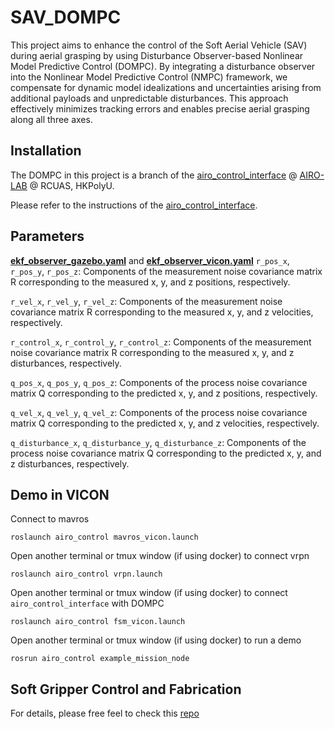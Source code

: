 # SAV_DOMPC

This project aims to enhance the control of the Soft Aerial Vehicle (SAV) during aerial grasping by using Disturbance Observer-based Nonlinear Model Predictive Control (DOMPC). By integrating a disturbance observer into the Nonlinear Model Predictive Control (NMPC) framework, we compensate for dynamic model idealizations and uncertainties arising from additional payloads and unpredictable disturbances. This approach effectively minimizes tracking errors and enables precise aerial grasping along all three axes.

## Installation 
The DOMPC in this project is a branch of the [airo_control_interface](https://github.com/HKPolyU-UAV/airo_control_interface.git) @ [AIRO-LAB](https://github.com/HKPolyU-UAV) @ RCUAS, HKPolyU.

Please refer to the instructions of the [airo_control_interface](https://github.com/HKPolyU-UAV/airo_control_interface.git).

## Parameters
[**ekf_observer_gazebo.yaml**](https://github.com/Athenachc/sav_dompc/blob/main/airo_control/config/gazebo/observer/ekf_observer_gazebo.yaml) and [**ekf_observer_vicon.yaml**](https://github.com/Athenachc/sav_dompc/blob/main/airo_control/config/vicon/observer/ekf_observer_vicon.yaml)
`r_pos_x`, `r_pos_y`, `r_pos_z`: Components of the measurement noise covariance matrix R corresponding to the measured x, y, and z positions, respectively.

`r_vel_x`, `r_vel_y`, `r_vel_z`: Components of the measurement noise covariance matrix R corresponding to the measured x, y, and z velocities, respectively.

`r_control_x`, `r_control_y`, `r_control_z`: Components of the measurement noise covariance matrix R corresponding to the measured x, y, and z disturbances, respectively.

`q_pos_x`, `q_pos_y`, `q_pos_z`: Components of the process noise covariance matrix Q corresponding to the predicted x, y, and z positions, respectively.

`q_vel_x`, `q_vel_y`, `q_vel_z`: Components of the process noise covariance matrix Q corresponding to the predicted x, y, and z velocities, respectively.

`q_disturbance_x`, `q_disturbance_y`, `q_disturbance_z`: Components of the process noise covariance matrix Q corresponding to the predicted x, y, and z disturbances, respectively.

## Demo in VICON

Connect to mavros
```
roslaunch airo_control mavros_vicon.launch
```

Open another terminal or tmux window (if using docker) to connect vrpn
```
roslaunch airo_control vrpn.launch
```

Open another terminal or tmux window (if using docker) to connect `airo_control_interface` with DOMPC
```
roslaunch airo_control fsm_vicon.launch
```

Open another terminal or tmux window (if using docker) to run a demo 
```
rosrun airo_control example_mission_node
```

## Soft Gripper Control and Fabrication
For details, please free feel to check this [repo](https://github.com/Athenachc/sav_gripper.git)


